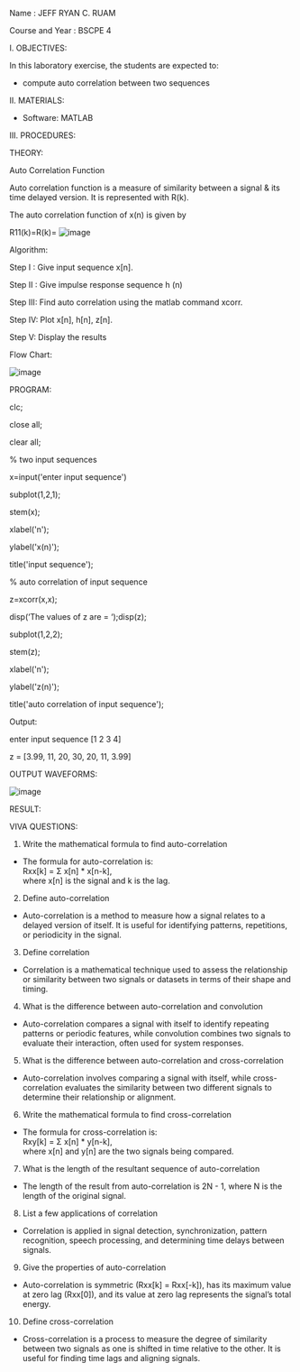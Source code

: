 Name			: JEFF RYAN C. RUAM

Course and Year	: BSCPE 4


I.	OBJECTIVES:


In this laboratory exercise, the students are expected to:

-	compute auto correlation between two sequences

II.	MATERIALS:


-	Software: MATLAB



III.	PROCEDURES:


THEORY: 


Auto Correlation Function 

Auto correlation function is a measure of similarity between a signal & its time delayed version. It is represented with R(k). 

The auto correlation function of x(n) is given by 


R11(k)=R(k)= ![image](https://github.com/user-attachments/assets/32cc254b-0fce-455b-859b-705c666c8e42)




Algorithm: 

Step I : Give input sequence x[n]. 


Step II : Give impulse response sequence h (n) 

Step III: Find auto correlation using the matlab command xcorr. 

Step IV: Plot x[n], h[n], z[n]. 

Step V: Display the results



Flow Chart: 

![image](https://github.com/user-attachments/assets/f41b607c-fbb3-47cf-a362-3a70b4e3a2df)

 

PROGRAM: 

clc; 

close all; 

clear all; 

% two input sequences 

x=input('enter input sequence') 

subplot(1,2,1); 

stem(x); 

xlabel('n'); 

ylabel('x(n)'); 

title('input sequence'); 

% auto correlation of input sequence 

z=xcorr(x,x); 

disp(‘The values of z are = ‘);disp(z); 

subplot(1,2,2); 

stem(z); 

xlabel('n'); 

ylabel('z(n)'); 

title('auto correlation of input sequence'); 



Output: 



enter input sequence [1 2 3 4]

z = [3.99, 11, 20, 30, 20, 11, 3.99]



OUTPUT WAVEFORMS:

![image](https://github.com/user-attachments/assets/162a2808-359f-4843-bc86-c8b46796e9f9)

 
RESULT: 

VIVA QUESTIONS:

1. Write the mathematical formula to find auto-correlation  

- The formula for auto-correlation is:  
  Rxx[k] = Σ x[n] * x[n-k],  
  where x[n] is the signal and k is the lag.  

2. Define auto-correlation  

- Auto-correlation is a method to measure how a signal relates to a delayed version of itself. 
It is useful for identifying patterns, repetitions, or periodicity in the signal.  

3. Define correlation  

- Correlation is a mathematical technique used to assess the relationship or similarity between 
two signals or datasets in terms of their shape and timing.  

4. What is the difference between auto-correlation and convolution  

- Auto-correlation compares a signal with itself to identify repeating patterns or periodic features,
 while convolution combines two signals to evaluate their interaction, often used for system responses.  

5. What is the difference between auto-correlation and cross-correlation  

- Auto-correlation involves comparing a signal with itself, while cross-correlation evaluates the 
similarity between two different signals to determine their relationship or alignment.  

6. Write the mathematical formula to find cross-correlation  

- The formula for cross-correlation is:  
  Rxy[k] = Σ x[n] * y[n-k],  
  where x[n] and y[n] are the two signals being compared.  

7. What is the length of the resultant sequence of auto-correlation  

- The length of the result from auto-correlation is 2N - 1, where N is the length of the original signal.  

8. List a few applications of correlation  

- Correlation is applied in signal detection, synchronization, pattern recognition, speech 
processing, and determining time delays between signals.  

9. Give the properties of auto-correlation  

- Auto-correlation is symmetric (Rxx[k] = Rxx[-k]), has its maximum value at zero lag (Rxx[0]), 
and its value at zero lag represents the signal’s total energy.  

10. Define cross-correlation  

- Cross-correlation is a process to measure the degree of similarity between two signals as one 
is shifted in time relative to the other. It is useful for finding time lags and aligning signals.  
